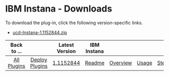 
# IBM Instana - Downloads

To download the plug-in, click the following version-specific links.

- [ucd-Instana-1.1152844.zip](https://raw.githubusercontent.com/UrbanCode/IBM-UCD-PLUGINS/main/files/ibm-instana/ucd-Instana-1.1152844.zip)

|Back to ...||Latest Version|IBM Instana  ||||
| :---: | :---: | :---: | :---: | :---: | :---: | :---: |
|[All Plugins](../../index.md)|[Deploy Plugins](../README.md)|[1.1152844](https://raw.githubusercontent.com/UrbanCode/IBM-UCD-PLUGINS/main/files/ibm-instana/ucd-Instana-1.1152844.zip)|[Readme](README.md)|[Overview](overview.md)|[Usage](usage.md)|[Steps](steps.md)|
